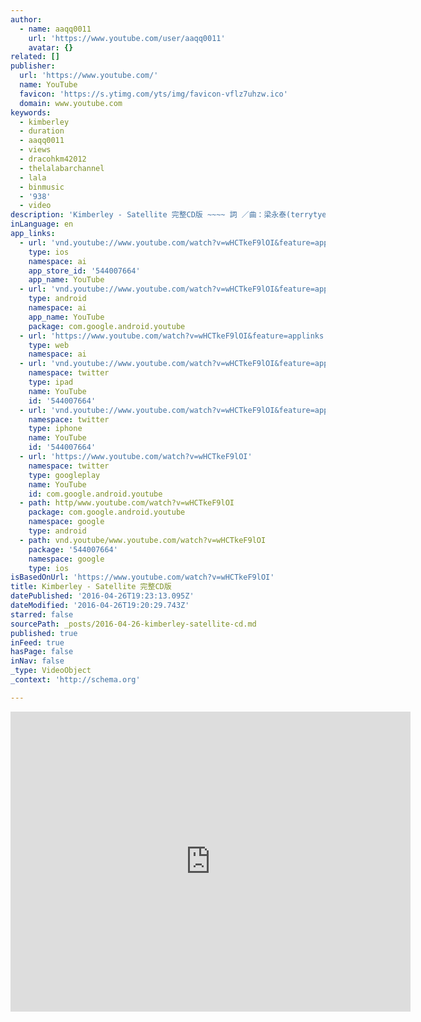 ```yaml
---
author:
  - name: aaqq0011
    url: 'https://www.youtube.com/user/aaqq0011'
    avatar: {}
related: []
publisher:
  url: 'https://www.youtube.com/'
  name: YouTube
  favicon: 'https://s.ytimg.com/yts/img/favicon-vflz7uhzw.ico'
  domain: www.youtube.com
keywords:
  - kimberley
  - duration
  - aaqq0011
  - views
  - dracohkm42012
  - thelalabarchannel
  - lala
  - binmusic
  - '938'
  - video
description: 'Kimberley - Satellite 完整CD版 ~~~~ 詞 ／曲：梁永泰(terrytyelee)／Kimberley Kimberley 『 首張同名專輯 』 http://www.youtube.com/playlist?list=PL8CC3A9297F59AE46'
inLanguage: en
app_links:
  - url: 'vnd.youtube://www.youtube.com/watch?v=wHCTkeF9lOI&feature=applinks'
    type: ios
    namespace: ai
    app_store_id: '544007664'
    app_name: YouTube
  - url: 'vnd.youtube://www.youtube.com/watch?v=wHCTkeF9lOI&feature=applinks'
    type: android
    namespace: ai
    app_name: YouTube
    package: com.google.android.youtube
  - url: 'https://www.youtube.com/watch?v=wHCTkeF9lOI&feature=applinks'
    type: web
    namespace: ai
  - url: 'vnd.youtube://www.youtube.com/watch?v=wHCTkeF9lOI&feature=applinks'
    namespace: twitter
    type: ipad
    name: YouTube
    id: '544007664'
  - url: 'vnd.youtube://www.youtube.com/watch?v=wHCTkeF9lOI&feature=applinks'
    namespace: twitter
    type: iphone
    name: YouTube
    id: '544007664'
  - url: 'https://www.youtube.com/watch?v=wHCTkeF9lOI'
    namespace: twitter
    type: googleplay
    name: YouTube
    id: com.google.android.youtube
  - path: http/www.youtube.com/watch?v=wHCTkeF9lOI
    package: com.google.android.youtube
    namespace: google
    type: android
  - path: vnd.youtube/www.youtube.com/watch?v=wHCTkeF9lOI
    package: '544007664'
    namespace: google
    type: ios
isBasedOnUrl: 'https://www.youtube.com/watch?v=wHCTkeF9lOI'
title: Kimberley - Satellite 完整CD版
datePublished: '2016-04-26T19:23:13.095Z'
dateModified: '2016-04-26T19:20:29.743Z'
starred: false
sourcePath: _posts/2016-04-26-kimberley-satellite-cd.md
published: true
inFeed: true
hasPage: false
inNav: false
_type: VideoObject
_context: 'http://schema.org'

---
```

<iframe src="https://cdn.embedly.com/widgets/media.html?src=https%3A%2F%2Fwww.youtube.com%2Fembed%2FwHCTkeF9lOI%3Ffeature%3Doembed&amp;url=https%3A%2F%2Fwww.youtube.com%2Fwatch%3Fv%3DwHCTkeF9lOI&amp;image=https%3A%2F%2Fi.ytimg.com%2Fvi%2FwHCTkeF9lOI%2Fhqdefault.jpg&amp;key=b7d04c9b404c499eba89ee7072e1c4f7&amp;type=text%2Fhtml&amp;schema=youtube" width="640" height="480" scrolling="no" frameborder="0" allowfullscreen="" style=""></iframe>